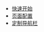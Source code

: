 <!-- docs/_sidebar.md -->

* [快速开始](/)
* [页面配置](/guide "set SEO here")
* [定制导航栏](/nav-bar "set SEO here")